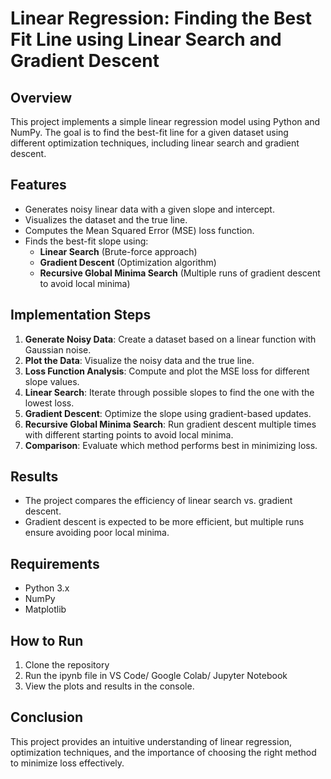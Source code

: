 # Linear Regression: Finding the Best Fit Line using Linear Search and Gradient Descent

## Overview
This project implements a simple linear regression model using Python and NumPy. The goal is to find the best-fit line for a given dataset using different optimization techniques, including linear search and gradient descent.

## Features
- Generates noisy linear data with a given slope and intercept.
- Visualizes the dataset and the true line.
- Computes the Mean Squared Error (MSE) loss function.
- Finds the best-fit slope using:
  - **Linear Search** (Brute-force approach)
  - **Gradient Descent** (Optimization algorithm)
  - **Recursive Global Minima Search** (Multiple runs of gradient descent to avoid local minima)

## Implementation Steps
1. **Generate Noisy Data**: Create a dataset based on a linear function with Gaussian noise.
2. **Plot the Data**: Visualize the noisy data and the true line.
3. **Loss Function Analysis**: Compute and plot the MSE loss for different slope values.
4. **Linear Search**: Iterate through possible slopes to find the one with the lowest loss.
5. **Gradient Descent**: Optimize the slope using gradient-based updates.
6. **Recursive Global Minima Search**: Run gradient descent multiple times with different starting points to avoid local minima.
7. **Comparison**: Evaluate which method performs best in minimizing loss.

## Results
- The project compares the efficiency of linear search vs. gradient descent.
- Gradient descent is expected to be more efficient, but multiple runs ensure avoiding poor local minima.

## Requirements
- Python 3.x
- NumPy
- Matplotlib

## How to Run
1. Clone the repository
2. Run the ipynb file in VS Code/ Google Colab/ Jupyter Notebook
3. View the plots and results in the console.

## Conclusion
This project provides an intuitive understanding of linear regression, optimization techniques, and the importance of choosing the right method to minimize loss effectively.

